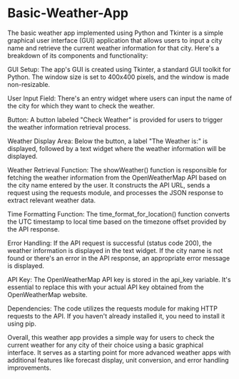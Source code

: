 # Basic-Weather-App
The basic weather app implemented using Python and Tkinter is a simple graphical user interface (GUI) application that allows users to input a city name and retrieve the current weather information for that city. Here's a breakdown of its components and functionality:

GUI Setup: The app's GUI is created using Tkinter, a standard GUI toolkit for Python. The window size is set to 400x400 pixels, and the window is made non-resizable.

User Input Field: There's an entry widget where users can input the name of the city for which they want to check the weather.

Button: A button labeled "Check Weather" is provided for users to trigger the weather information retrieval process.

Weather Display Area: Below the button, a label "The Weather is:" is displayed, followed by a text widget where the weather information will be displayed.

Weather Retrieval Function: The showWeather() function is responsible for fetching the weather information from the OpenWeatherMap API based on the city name entered by the user. It constructs the API URL, sends a request using the requests module, and processes the JSON response to extract relevant weather data.

Time Formatting Function: The time_format_for_location() function converts the UTC timestamp to local time based on the timezone offset provided by the API response.

Error Handling: If the API request is successful (status code 200), the weather information is displayed in the text widget. If the city name is not found or there's an error in the API response, an appropriate error message is displayed.

API Key: The OpenWeatherMap API key is stored in the api_key variable. It's essential to replace this with your actual API key obtained from the OpenWeatherMap website.

Dependencies: The code utilizes the requests module for making HTTP requests to the API. If you haven't already installed it, you need to install it using pip.

Overall, this weather app provides a simple way for users to check the current weather for any city of their choice using a basic graphical interface. It serves as a starting point for more advanced weather apps with additional features like forecast display, unit conversion, and error handling improvements.

